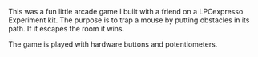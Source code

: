 This was a fun little arcade game I built with a friend on a LPCexpresso Experiment kit. The purpose is to trap a mouse by putting obstacles in its path. If it escapes the room it wins.

The game is played with hardware buttons and potentiometers. 
